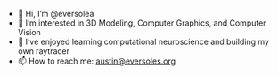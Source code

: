 - 👋 Hi, I’m @eversolea
- 👀 I’m interested in 3D Modeling, Computer Graphics, and Computer Vision
- 🌱 I’ve enjoyed learning computational neuroscience and building my own raytracer
- 📫 How to reach me: austin@eversoles.org

<!---
eversolea/eversolea is a ✨ special ✨ repository because its `README.md` (this file) appears on your GitHub profile.
You can click the Preview link to take a look at your changes.
--->
